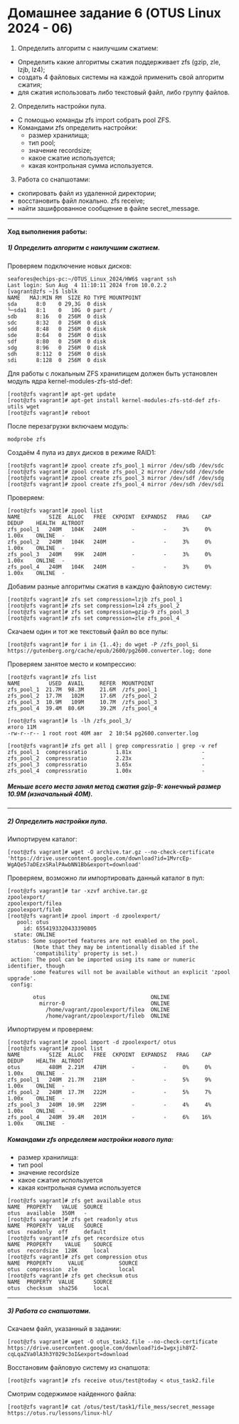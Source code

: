 # Домашнее задание 6 (OTUS Linux 2024 - 06)

1) Определить алгоритм с наилучшим сжатием:
- Определить какие алгоритмы сжатия поддерживает zfs (gzip, zle, lzjb, lz4);
- создать 4 файловых системы на каждой применить свой алгоритм сжатия;
- для сжатия использовать либо текстовый файл, либо группу файлов.

2) Определить настройки пула.
- С помощью команды zfs import собрать pool ZFS.
- Командами zfs определить настройки:
  - размер хранилища;  
  - тип pool;
  - значение recordsize;
  - какое сжатие используется;
  - какая контрольная сумма используется.

3) Работа со снапшотами:
- скопировать файл из удаленной директории;
- восстановить файл локально. zfs receive;
- найти зашифрованное сообщение в файле secret_message.


------


#### Ход выполнения работы:

##### 1) Определить алгоритм с наилучшим сжатием.

Проверяем подключение новых дисков:
```
seafores@echips-pc:~/OTUS_Linux_2024/HW6$ vagrant ssh
Last login: Sun Aug  4 11:10:11 2024 from 10.0.2.2
[vagrant@zfs ~]$ lsblk
NAME   MAJ:MIN RM  SIZE RO TYPE MOUNTPOINT
sda      8:0    0 29,3G  0 disk 
└─sda1   8:1    0   10G  0 part /
sdb      8:16   0  256M  0 disk 
sdc      8:32   0  256M  0 disk 
sdd      8:48   0  256M  0 disk 
sde      8:64   0  256M  0 disk 
sdf      8:80   0  256M  0 disk 
sdg      8:96   0  256M  0 disk 
sdh      8:112  0  256M  0 disk 
sdi      8:128  0  256M  0 disk
```


Для работы с локальным ZFS хранилищем должен быть установлен модуль ядра kernel-modules-zfs-std-def:
```
[root@zfs vagrant]# apt-get update
[root@zfs vagrant]# apt-get install kernel-modules-zfs-std-def zfs-utils wget
[root@zfs vagrant]# reboot
```


После перезагрузки включаем модуль:
```
modprobe zfs
```


Создаём 4 пула из двух дисков в режиме RAID1:
```
[root@zfs vagrant]# zpool create zfs_pool_1 mirror /dev/sdb /dev/sdc
[root@zfs vagrant]# zpool create zfs_pool_2 mirror /dev/sdd /dev/sde
[root@zfs vagrant]# zpool create zfs_pool_3 mirror /dev/sdf /dev/sdg
[root@zfs vagrant]# zpool create zfs_pool_4 mirror /dev/sdh /dev/sdi
```


Проверяем:
```
[root@zfs vagrant]# zpool list
NAME         SIZE  ALLOC   FREE  CKPOINT  EXPANDSZ   FRAG    CAP  DEDUP    HEALTH  ALTROOT
zfs_pool_1   240M   104K   240M        -         -     3%     0%  1.00x    ONLINE  -
zfs_pool_2   240M   104K   240M        -         -     3%     0%  1.00x    ONLINE  -
zfs_pool_3   240M    99K   240M        -         -     3%     0%  1.00x    ONLINE  -
zfs_pool_4   240M   104K   240M        -         -     3%     0%  1.00x    ONLINE  -
```


Добавим разные алгоритмы сжатия в каждую файловую систему:
```
[root@zfs vagrant]# zfs set compression=lzjb zfs_pool_1
[root@zfs vagrant]# zfs set compression=lz4 zfs_pool_2
[root@zfs vagrant]# zfs set compression=gzip-9 zfs_pool_3
[root@zfs vagrant]# zfs set compression=zle zfs_pool_4
```


Скачаем один и тот же текстовый файл во все пулы:
```
[root@zfs vagrant]# for i in {1..4}; do wget -P /zfs_pool_$i https://gutenberg.org/cache/epub/2600/pg2600.converter.log; done
```


Проверяем занятое место и компрессию:
```
[root@zfs vagrant]# zfs list
NAME         USED  AVAIL     REFER  MOUNTPOINT
zfs_pool_1  21.7M  98.3M     21.6M  /zfs_pool_1
zfs_pool_2  17.7M   102M     17.6M  /zfs_pool_2
zfs_pool_3  10.9M   109M     10.7M  /zfs_pool_3
zfs_pool_4  39.4M  80.6M     39.2M  /zfs_pool_4

[root@zfs vagrant]# ls -lh /zfs_pool_3/
итого 11M
-rw-r--r-- 1 root root 40M авг  2 10:54 pg2600.converter.log

[root@zfs vagrant]# zfs get all | grep compressratio | grep -v ref
zfs_pool_1  compressratio         1.81x                      -
zfs_pool_2  compressratio         2.23x                      -
zfs_pool_3  compressratio         3.65x                      -
zfs_pool_4  compressratio         1.00x                      -
```


##### Меньше всего места занял метод сжатия gzip-9: конечный размер 10.9M (изначальный 40М).


------


##### 2) Определить настройки пула.


Импортируем каталог:
```
[root@zfs vagrant]# wget -O archive.tar.gz --no-check-certificate 'https://drive.usercontent.google.com/download?id=1MvrcEp-WgAQe57aDEzxSRalPAwbNN1Bb&export=download' 
```


Проверяем, возможно ли импортировать данный каталог в пул:
```
[root@zfs vagrant]# tar -xzvf archive.tar.gz
zpoolexport/
zpoolexport/filea
zpoolexport/fileb
[root@zfs vagrant]# zpool import -d zpoolexport/
   pool: otus
     id: 6554193320433390805
  state: ONLINE
status: Some supported features are not enabled on the pool.
        (Note that they may be intentionally disabled if the
        'compatibility' property is set.)
 action: The pool can be imported using its name or numeric identifier, though
        some features will not be available without an explicit 'zpool upgrade'.
 config:

        otus                                 ONLINE
          mirror-0                           ONLINE
            /home/vagrant/zpoolexport/filea  ONLINE
            /home/vagrant/zpoolexport/fileb  ONLINE
```


Импортируем и проверяем:
```
[root@zfs vagrant]# zpool import -d zpoolexport/ otus
[root@zfs vagrant]# zpool list
NAME         SIZE  ALLOC   FREE  CKPOINT  EXPANDSZ   FRAG    CAP  DEDUP    HEALTH  ALTROOT
otus         480M  2.21M   478M        -         -     0%     0%  1.00x    ONLINE  -
zfs_pool_1   240M  21.7M   218M        -         -     5%     9%  1.00x    ONLINE  -
zfs_pool_2   240M  17.7M   222M        -         -     5%     7%  1.00x    ONLINE  -
zfs_pool_3   240M  10.9M   229M        -         -     4%     4%  1.00x    ONLINE  -
zfs_pool_4   240M  39.4M   201M        -         -     6%    16%  1.00x    ONLINE  -
```


##### Командами zfs определяем настройки нового пула:
  - размер хранилища:
  - тип pool
  - значение recordsize
  - какое сжатие используется
  - какая контрольная сумма используется
```
[root@zfs vagrant]# zfs get available otus
NAME  PROPERTY   VALUE  SOURCE
otus  available  350M   -
[root@zfs vagrant]# zfs get readonly otus
NAME  PROPERTY  VALUE   SOURCE
otus  readonly  off     default
[root@zfs vagrant]# zfs get recordsize otus
NAME  PROPERTY    VALUE    SOURCE
otus  recordsize  128K     local
[root@zfs vagrant]# zfs get compression otus
NAME  PROPERTY     VALUE           SOURCE
otus  compression  zle             local
[root@zfs vagrant]# zfs get checksum otus
NAME  PROPERTY  VALUE      SOURCE
otus  checksum  sha256     local
```


------


##### 3) Работа со снапшотами.


Скачаем файл, указанный в задании:
```
[root@zfs vagrant]# wget -O otus_task2.file --no-check-certificate https://drive.usercontent.google.com/download?id=1wgxjih8YZ-cqLqaZVa0lA3h3Y029c3oI&export=download
```


Восстановим файловую систему из снапшота:
```
[root@zfs vagrant]# zfs receive otus/test@today < otus_task2.file
```


Смотрим содержимое найденного файла:
```
[root@zfs vagrant]# cat /otus/test/task1/file_mess/secret_message
https://otus.ru/lessons/linux-hl/
```